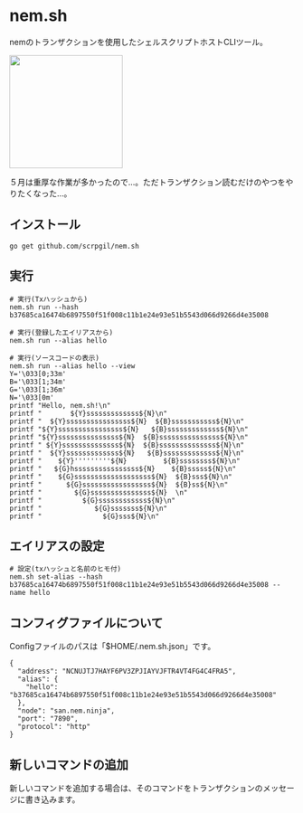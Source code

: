 # nem.sh
nemのトランザクションを使用したシェルスクリプトホストCLIツール。  

<img src="https://i.imgur.com/i5MzBpt.png" data-canonical-src="https://i.imgur.com/i5MzBpt.png" width="200"/>

５月は重厚な作業が多かったので...。ただトランザクション読むだけのやつをやりたくなった...。

## インストール

```
go get github.com/scrpgil/nem.sh
```

## 実行

```
# 実行(Txハッシュから)
nem.sh run --hash b37685ca16474b6897550f51f008c11b1e24e93e51b5543d066d9266d4e35008

# 実行(登録したエイリアスから)
nem.sh run --alias hello

# 実行(ソースコードの表示)
nem.sh run --alias hello --view
Y='\033[0;33m'
B='\033[1;34m'
G='\033[1;36m'
N='\033[0m'
printf "Hello, nem.sh!\n"
printf "       ${Y}sssssssssssss${N}\n"
printf "  ${Y}ssssssssssssssss${N}  ${B}sssssssssss${N}\n"
printf "${Y}ssssssssssssssss${N}   ${B}sssssssssssss${N}\n"
printf "${Y}sssssssssssssss${N}  ${B}sssssssssssssss${N}\n"
printf " ${Y}ssssssssssssss${N}  ${B}ssssssssssssss${N}\n"
printf "  ${Y}sssssssssssss${N}   ${B}sssssssssssss${N}\n"
printf "    ${Y}'''''''''${N}         ${B}ssssssss${N}\n"
printf "   ${G}hssssssssssssssss${N}    ${B}sssss${N}\n"
printf "    ${G}sssssssssssssssssss${N}  ${B}sss${N}\n"
printf "      ${G}sssssssssssssssss${N}  ${B}ss${N}\n"
printf "        ${G}sssssssssssssss${N}  \n"
printf "          ${G}ssssssssssss${N}\n"
printf "             ${G}sssssss${N}\n"
printf "               ${G}sss${N}\n"
```


## エイリアスの設定

```
# 設定(txハッシュと名前のヒモ付)
nem.sh set-alias --hash b37685ca16474b6897550f51f008c11b1e24e93e51b5543d066d9266d4e35008 --name hello
```

## コンフィグファイルについて

Configファイルのパスは「$HOME/.nem.sh.json」です。

```
{
  "address": "NCNUJTJ7HAYF6PV3ZPJIAYVJFTR4VT4FG4C4FRA5",
  "alias": {
    "hello": "b37685ca16474b6897550f51f008c11b1e24e93e51b5543d066d9266d4e35008"
  },
  "node": "san.nem.ninja",
  "port": "7890",
  "protocol": "http"
}
```

## 新しいコマンドの追加

新しいコマンドを追加する場合は、そのコマンドをトランザクションのメッセージに書き込みます。
